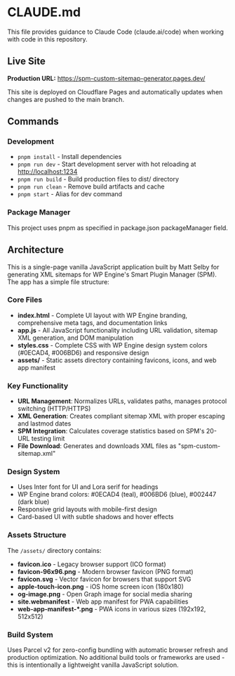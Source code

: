# CLAUDE.md

This file provides guidance to Claude Code (claude.ai/code) when working with code in this repository.

## Live Site

**Production URL:** <https://spm-custom-sitemap-generator.pages.dev/>

This site is deployed on Cloudflare Pages and automatically updates when changes are pushed to the main branch.

## Commands

### Development

- `pnpm install` - Install dependencies
- `pnpm run dev` - Start development server with hot reloading at <http://localhost:1234>
- `pnpm run build` - Build production files to dist/ directory
- `pnpm run clean` - Remove build artifacts and cache
- `pnpm start` - Alias for dev command

### Package Manager

This project uses pnpm as specified in package.json packageManager field.

## Architecture

This is a single-page vanilla JavaScript application built by Matt Selby for generating XML sitemaps for WP Engine's Smart Plugin Manager (SPM). The app has a simple file structure:

### Core Files

- **index.html** - Complete UI layout with WP Engine branding, comprehensive meta tags, and documentation links
- **app.js** - All JavaScript functionality including URL validation, sitemap XML generation, and DOM manipulation
- **styles.css** - Complete CSS with WP Engine design system colors (#0ECAD4, #006BD6) and responsive design
- **assets/** - Static assets directory containing favicons, icons, and web app manifest

### Key Functionality

- **URL Management**: Normalizes URLs, validates paths, manages protocol switching (HTTP/HTTPS)
- **XML Generation**: Creates compliant sitemap XML with proper escaping and lastmod dates
- **SPM Integration**: Calculates coverage statistics based on SPM's 20-URL testing limit
- **File Download**: Generates and downloads XML files as "spm-custom-sitemap.xml"

### Design System

- Uses Inter font for UI and Lora serif for headings
- WP Engine brand colors: #0ECAD4 (teal), #006BD6 (blue), #002447 (dark blue)
- Responsive grid layouts with mobile-first design
- Card-based UI with subtle shadows and hover effects

### Assets Structure

The `/assets/` directory contains:

- **favicon.ico** - Legacy browser support (ICO format)
- **favicon-96x96.png** - Modern browser favicon (PNG format)
- **favicon.svg** - Vector favicon for browsers that support SVG
- **apple-touch-icon.png** - iOS home screen icon (180x180)
- **og-image.png** - Open Graph image for social media sharing
- **site.webmanifest** - Web app manifest for PWA capabilities
- **web-app-manifest-*.png** - PWA icons in various sizes (192x192, 512x512)

### Build System

Uses Parcel v2 for zero-config bundling with automatic browser refresh and production optimization. No additional build tools or frameworks are used - this is intentionally a lightweight vanilla JavaScript solution.
